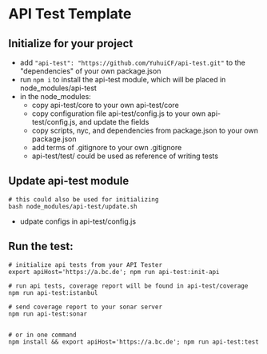 # API Test Template

## Initialize for your project
* add `"api-test": "https://github.com/YuhuiCF/api-test.git"` to the "dependencies" of your own package.json
* run `npm i` to install the api-test module, which will be placed in node_modules/api-test
* in the node_modules:
  - copy api-test/core to your own api-test/core
  - copy configuration file api-test/config.js to your own api-test/config.js, and update the fields
  - copy scripts, nyc, and dependencies from package.json to your own package.json
  - add terms of .gitignore to your own .gitignore
  - api-test/test/ could be used as reference of writing tests

## Update api-test module
```
# this could also be used for initializing
bash node_modules/api-test/update.sh
```
* udpate configs in api-test/config.js

## Run the test:
```
# initialize api tests from your API Tester
export apiHost='https://a.bc.de'; npm run api-test:init-api

# run api tests, coverage report will be found in api-test/coverage
npm run api-test:istanbul

# send coverage report to your sonar server
npm run api-test:sonar


# or in one command
npm install && export apiHost='https://a.bc.de'; npm run api-test:test
```
